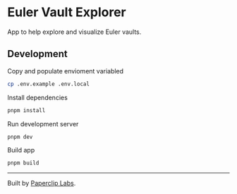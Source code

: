 # Euler Vault Explorer

App to help explore and visualize Euler vaults.

## Development

Copy and populate envioment variabled
```bash
cp .env.example .env.local
```

Install dependencies
```bash
pnpm install
```

Run development server
```bash
pnpm dev
```

Build app
```bash
pnpm build
```

---

Built by [Paperclip Labs](https://paperclip.xyz/).
